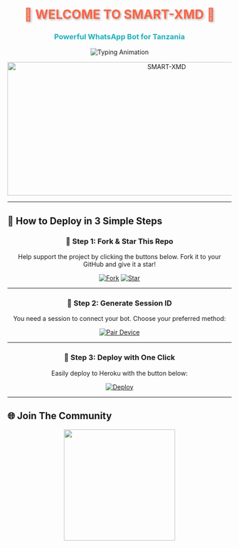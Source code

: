 <h1 align="center" style="color: #FF6347; text-shadow: 2px 2px 4px rgba(0,0,0,0.3); animation: glow 2s infinite alternate;">🚀 WELCOME TO SMART-XMD 🚀</h1>
<h3 align="center" style="color: #1BAFBA; font-weight: bold;">Powerful WhatsApp Bot for Tanzania</h3>

<p align="center">
  <img src="https://readme-typing-svg.herokuapp.com?font=Fira+Code&weight=600&size=26&duration=3000&pause=1000&color=FF6347&center=true&width=900&height=100&lines=HELLO+WORLD!+👋;MEET+SMART-XMD+🤖;ADVANCED+WHATSAPP+BOT+EXPERIENCE+⚡;MADE+WITH+PASSION+BY+DML+💻;OFFICIALLY+TANZANIAN+BOT+🎉" alt="Typing Animation">
</p>

<p align="center">
  <img alt="SMART-XMD" width="700" height="300" src="https://files.catbox.moe/vcdwmp.jpg">
</p>



---

## 🚀 How to Deploy in 3 Simple Steps

<div align="center">

### 🔹 Step 1: Fork & Star This Repo
Help support the project by clicking the buttons below. Fork it to your GitHub and give it a star!

[![Fork](https://img.shields.io/github/forks/MLILA05/SMART-XMD?label=Fork&style=for-the-badge&logo=git)](https://github.com/MLILA05/SMART-XMD/forks)
[![Star](https://img.shields.io/github/stars/MLILA05/SMART-XMD?label=Star&style=for-the-badge&logo=github)](https://github.com/MLILA05/SMART-XMD/stargazers)

---

### 🔹 Step 2: Generate Session ID
You need a session to connect your bot. Choose your preferred method:



[![Pair Device](https://img.shields.io/badge/GET_PAIR_CODE-1BAFBA?style=for-the-badge&logo=connectdevelop&logoColor=white)]()

---

### 🔹 Step 3: Deploy with One Click
Easily deploy to Heroku with the button below:

[![Deploy](https://img.shields.io/badge/DEPLOY_TO_HEROKU-430098?style=for-the-badge&logo=heroku&logoColor=white)](https://dashboard.heroku.com/new?template=https://github.com/MLILA17/Dml4)

</div>

---

## 🌐 Join The Community

<p align="center">

  <a href="https://whatsapp.com/channel/0029Vb2hoPpDZ4Lb3mSkVI3C">
    <img src="https://img.shields.io/badge/WHATSAPP_CHANNEL-075E54?style=for-the-badge&logo=whatsapp&logoColor=white" width="250">
  </a>
</p>

